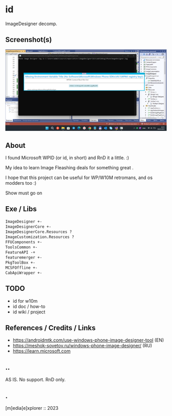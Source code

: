 # id

ImageDesigner decomp. 

## Screenshot(s)
<p align="center">
  <img src="Images/shot1.png">  
</p>

## About 

I found Microsoft WPID (or id, in short) and RnD it a little. :)

My idea to learn Image Fleashing deals for something great .

I hope that this project can be useful for WP/W10M retromans, and os modders too :)

Show must go on
 
 
## Exe / Libs
```
ImageDesigner +-
ImageDesignerCore +-
ImageDesignerCore.Resources ?
ImageCustomization.Resources ?
FFUComponents +-
ToolsCommon +-
FeatureAPI -+
featuremerger +-
PkgToolBox +-
MCSFOffline +-
CabApiWrapper +-
```

## TODO
- id for w10m
- id doc / how-to
- id wiki / project

## References / Credits / Links

- https://androidmtk.com/use-windows-phone-image-designer-tool (EN)
- https://meshok-sovetov.ru/windows-phone-image-designer/ (RU)
- https://learn.microsoft.com

## ..
AS IS. No support. RnD only.

## .
[m]edia[e]xplorer :: 2023


